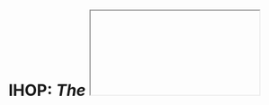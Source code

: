 # IHOP: *The <iframe> Hopping Library*

IHOP is a utility to allow for objects from one iframe context to be usable from many connected contexts.

The term i-frame hopping refers that each participant in the "network" (tree, really) of window objects only communicates with it's immediate parent and children. Sending messages to window contexts beyond the immediate family must be repeated by intermediate nodes (hopping).

At its core, IHOP is three things:
1. A featureful proxy engine that can generate proxies for complex objects (even DOM elements)
2. A network-agnostic routing fabric designed for hierarchical topologies
3. a globally-coherent state built on top of the routing fabric

## Usage

Step1 - Include ihop on your page
````html
<script type="text/javascript" src="ihop.min.js"></script>
````

Step 2 - Initialize ihop
````html
<script type="text/javascript">
  const ihop = new IHOP('pick_a_namespace');
  ...
````

Step 3 - Either export an object
````html
  ...
  ihop.export('test', { foo: 'bar' });
</script>
````

Step 4 - Use an object from the IHOP runtime
````html
<script type="text/javascript">
  // This is assuming that we are in another iframe:
  ihop.waitFor('pick_a_namespace.test').then((test) => {
    console.log(test.foo);
  });
</script>
````

Congratulations! You’ve just successfully used IHOP to export an object across iframe barriers!

## API

<a name="IHOP"></a>
* [new IHOP(nameSpace, options)](#IHOP.constructor)
    * _methods_
        * [.export(name, object)](#IHOP.export) ⇒ <code>void</code>
        * [.waitFor(path)](#IHOP.waitFor) ⇒ <code>Promise</code>
        * [.registerWorker(worker)](#IHOP.registerWorker) ⇒ <code>void</code>
    * _properties_
        * [.tree](#IHOP.tree)

<a name="IHOP.constructor"></a>
### IHOP(nameSpace, options) ⇒ <code>instance</code>
Construct the local IHOP instance.

**Kind**: constructor of <code>[IHOP](#IHOP)</code>

| Param | Type | Description |
| --- | --- | --- |
| nameSpace | <code>string</code> | A globally available name-space to hold all of this context's exported objects. |
| options | <code>object</code> | Options to alter default behavior. |
| [options.model] | <code>object</code> | Container for Model-related options. |
| [options.model.forceRoot] | <code>boolean</code> | Set to true to stop this node from attempting to contact it's parent. |
| [options.network] | <code>object</code> | Container for Network-related options. |
| [options.network.allowedOrigins] | <code>array&lt;string&gt;</code> | A list of allowed origins for child nodes. Any messages received from origins not listed are immediately dropped. Leave empty to allow all origins. |
| [options.network.parentOrigin] | <code>string</code> | The allowed origin to use when communicating with the context's parent. |
| [options.network.parentWindow] | <code>window</code> | Override the default parent context. Mainly useful when initializing IHOP in an Worker context. |

**Example**
```js
> const ihop = new IHOP('myNameSpace');
```

<a name="IHOP.export"></a>
### ihop.export(name, object) ⇒ <code>void</code>
Makes `object` available to every connected iframe via `name` within this iframe's namespace.

**Kind**: instance method of <code>[IHOP](#IHOP)</code>

| Param | Type | Description |
| --- | --- | --- |
| name | <code>string</code> | The name to export the object under in the current namespace. |
| object | <code>object|function</code> | The object or function to expose. |

**Example**
```js
> const ihop = new IHOP('foo');
> const bar = {baz: 'hello!'};

// Make the 'bar' object available in other contexts under 'foo.bar'
> ihop.export('bar', baz);
```

<a name="IHOP.waitFor"></a>
### ihop.waitFor(path) ⇒ <code>Promise</code>
Waits for a specific path to becomes available and then resolves the promise with the object or namespace at that path.

**Kind**: instance method of <code>[IHOP](#IHOP)</code>

| Param | Type | Description |
| --- | --- | --- |
| path | <code>string</code> | A path is one or more namespaces separated by a period (.) and optionally a final exported name. NOTE: The root namespace is omitted when forming a path. |

**Example**
```js
// An iframe with the namespace `A` contains another iframe with the namespace `B`
// The iframe `B` exports an object named `foo`
> ihop.waitFor('A.B.foo').then((foo) => {
    // Do something with 'foo'
  });

// The root-context - ie. the main page - exports an object named `bar`
> ihop.waitFor('bar').then((bar) => {
    // Do something with 'bar'
  });

// Wait for more than one export
> Promise.all([
      ihop.waitFor('A.B.foo'),
      ihop.waitFor('bar')
    ]).then(([foo, bar]) => {
    // Do something with 'foo' and 'bar'
  });

```

<a name="IHOP.registerWorker"></a>
### ihop.registerWorker(worker) ⇒ <code>void</code>
Register a web worker context. Workers are not able to automatically register themselves like iframes and must be explicitly linked in their parent context.

**Kind**: instance method of <code>[IHOP](#IHOP)</code>

| Param | Type | Description |
| --- | --- | --- |
| worker | <code>Worker</code> | An instance of a Web Worker. |

**Example**
```js
> const worker = new Worker('worker.js');
> ihop.registerWorker(worker);
```

<a name="IHOP.tree"></a>
### ihop.tree ⇒ <code>object</code>
The root namespace under which all other namepspaces and their exports reside.

**Kind**: instance property of <code>[IHOP](#IHOP)</code>

**Example**
```js
// An iframe with the namespace `A` contains another iframe with the namespace `B`
// The iframe `B` exports an object named `foo`
> ihop.waitFor('A.B.foo').then(() => {
    // We can also access foo via:
    const foo = ihop.tree.A.B.foo;
  });
```

## Advanced

IHOP has support for some pretty advanced proxying. Not only can you export DOM nodes and manipulate them as though they were local, but you can also treat functions as local too.

This means that you can pass functions across the proxy and even return functions from other functions. The proxy engine handles all the fun stuff behind the scenes for you.

For example let's say that you export a function that returns a function from I-frame A:

````html
<script type="text/javascript">
  const ihop = new IHOP('A');

  const compose = (fnA, fnB) => async (...args) => await fnA(await fnB(...args));

  ihop.export('compose', compose);
</script>
````

NOTE: When we execute the fnA and fnB functions, we need to `await` - any function passed between contexts has it’s return value encapsulated in a promise.

Now in B, you want to use that function:

````html
<script type="text/javascript">
  const ihop = new IHOP('B');

  ihop.waitFor('A.compose').then(async (compose) => {
    const add = (a, b) => a + b;
    const double = (n) => n * 2;

   const sumAndDouble = await compose(double, add);

   console.log(await sumAndDouble(3, 4));
  });
</script>
````

And it just works!

## Architecture
<img src="https://docs.google.com/drawings/d/e/2PACX-1vR0bvjQoC98Li7Qj7g5TR4qwF3PdBLQ8jnt2-MsfVc4n1sbPMKC08_pfqQ4-Z3mvOOawE8q-neWdWyc/pub?w=1440&amp;h=1080">

Blue labels represent event types.

## Caveats

There are a few things to be aware of when using this library.

### Performance

Don't expect performing magic to be fast. This library should not be used for performance intensive operations. Even events that trigger more than a few times a second are not a good fit for cross-frame access.

### Synchronization

Exported objects are running in different threads and the library doesn't provide any synchronization primitives. Operations can happen out of order and nothing is atomic. It's best to avoid making changes to an object from more than one context.

### Proxying

There are obviously going to be places where the proxying breaks down but every attempt has been made to make it as transparent as possible.

Currently unsupported operations on objects:
1. constructors
2. get/setPrototypeOf
3. delete statement on properties
